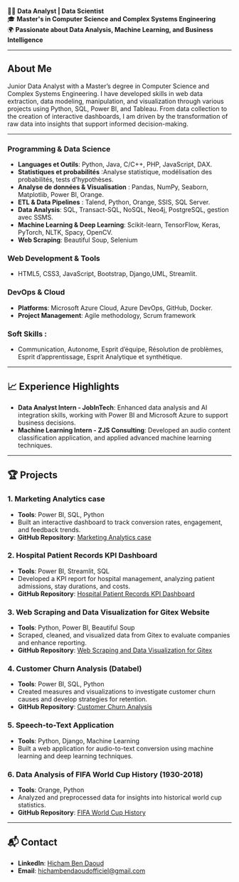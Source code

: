 👨‍💻 **Data Analyst | Data Scientist**  
🎓 **Master's in Computer Science and Complex Systems Engineering**  
🌍 **Passionate about Data Analysis, Machine Learning, and Business Intelligence**

---

## About Me

Junior Data Analyst with a Master’s degree in Computer Science and Complex Systems Engineering. I have developed skills in web data extraction, data modeling, manipulation, and visualization through various projects using Python, SQL, Power BI, and Tableau. From data collection to the creation of interactive dashboards, I am driven by the transformation of raw data into insights that support informed decision-making.

---
### Programming & Data Science
- **Languages et Outils**: Python, Java, C/C++, PHP, JavaScript, DAX.
- **Statistiques et probabilités** :Analyse statistique, modélisation des probabilités, tests d'hypothèses.
- **Analyse de données & Visualisation** : Pandas, NumPy, Seaborn, Matplotlib, Power BI, Orange.
- **ETL & Data Pipelines** : Talend, Python, Orange, SSIS, SQL Server.
- **Data Analysis**: SQL, Transact-SQL, NoSQL, Neo4j, PostgreSQL, gestion avec SSMS.
- **Machine Learning & Deep Learning**: Scikit-learn, TensorFlow, Keras, PyTorch, NLTK, Spacy, OpenCV.
- **Web Scraping**: Beautiful Soup, Selenium

### Web Development & Tools
- HTML5, CSS3, JavaScript, Bootstrap, Django,UML, Streamlit.

### DevOps & Cloud
- **Platforms**: Microsoft Azure Cloud, Azure DevOps, GitHub, Docker.
- **Project Management**: Agile methodology, Scrum framework

### Soft Skills :
- Communication, Autonome, Esprit d’équipe, Résolution de problèmes, Esprit d’apprentissage, Esprit Analytique et synthétique.
  
---

## 📈 Experience Highlights

- **Data Analyst Intern - JobInTech**: Enhanced data analysis and AI integration skills, working with Power BI and Microsoft Azure to support business decisions.
- **Machine Learning Intern - ZJS Consulting**: Developed an audio content classification application, and applied advanced machine learning techniques.

---

## 🏆 Projects
### 1. **Marketing Analytics case**
   - **Tools**: Power BI, SQL, Python
   - Built an interactive dashboard to track conversion rates, engagement, and feedback trends.
   - **GitHub Repository**: [Marketing Analytics case](https://github.com/hichambendaoud/Marketing-Analytics-Business.git)

### 2. **Hospital Patient Records KPI Dashboard**
   - **Tools**: Power BI, Streamlit, SQL
   - Developed a KPI report for hospital management, analyzing patient admissions, stay durations, and costs.
   - **GitHub Repository**: [Hospital Patient Records KPI Dashboard](https://github.com/hichambendaoud/Patient-record.git)

### 3. **Web Scraping and Data Visualization for Gitex Website**
   - **Tools**: Python, Power BI, Beautiful Soup
   - Scraped, cleaned, and visualized data from Gitex to evaluate companies and enhance reporting.
   - **GitHub Repository**: [Web Scraping and Data Visualization for Gitex](https://github.com/hichambendaoud/Gitex-Scraping-Project.git)

### 4. **Customer Churn Analysis (Databel)**
   - **Tools**: Power BI, SQL, Python
   - Created measures and visualizations to investigate customer churn causes and develop strategies for retention.
   - **GitHub Repository**: [Customer Churn Analysis](https://github.com/hichambendaoud/Customer-Churn-Analysis-Databel..git)

### 5. **Speech-to-Text Application**
   - **Tools**: Python, Django, Machine Learning
   - Built a web application for audio-to-text conversion using machine learning and deep learning techniques.

### 6. **Data Analysis of FIFA World Cup History (1930-2018)**
   - **Tools**: Orange, Python
   - Analyzed and preprocessed data for insights into historical world cup statistics.
   - **GitHub Repository**: [FIFA World Cup History](https://github.com/hichambendaoud/FIFA_World_Cup_History.git)
   

---

## 📬 Contact

- **LinkedIn**: [Hicham Ben Daoud](https://www.linkedin.com/in/hicham-ben-daoud-a40a80240/)
- **Email**: hichambendaoudofficiel@gmail.com
